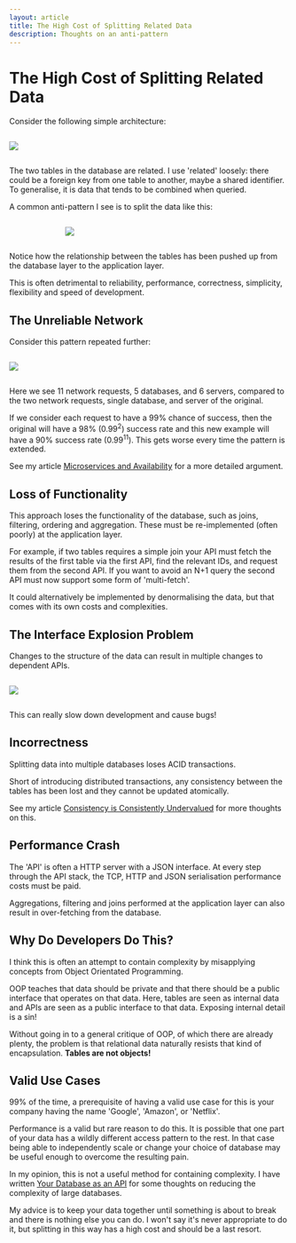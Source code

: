 ```yaml
---
layout: article
title: The High Cost of Splitting Related Data
description: Thoughts on an anti-pattern
---
```


# The High Cost of Splitting Related Data

Consider the following simple architecture:

<img style="display: block; max-width: 100%; margin: 2em auto;" src="{{ '/img/articles/split/split-original.png' | absolute_url }}" />

The two tables in the database are related. I use 'related' loosely:
there could be a foreign key from one table to another, maybe a shared
identifier. To generalise, it is data that tends to be combined when
queried.

A common anti-pattern I see is to split the data like this:

<img style="display: block; max-width: 60%; margin: 2em auto;" src="{{ '/img/articles/split/split-plus1.png' | absolute_url }}" />

Notice how the relationship between the tables has been pushed up from
the database layer to the application layer.

This is often detrimental to reliability, performance, correctness,
simplicity, flexibility and speed of development.

## The Unreliable Network

Consider this pattern repeated further:

<img style="display: block; max-width: 100%; margin: 2em auto;" src="{{ '/img/articles/split/split-network.png' | absolute_url }}" />

Here we see 11 network requests, 5 databases, and 6 servers, compared
to the two network requests, single database, and server of the original.

If we consider each request to have a 99% chance of success, then the
original will have a 98% (0.99<sup>2</sup>) success rate and this new example will have a
90% success rate (0.99<sup>11</sup>). This gets worse every time the pattern is
extended.

See my article
[Microservices and Availability](/articles/microservices-and-availability/)
for a more detailed argument.

## Loss of Functionality

This approach loses the functionality of the database, such as joins,
filtering, ordering and aggregation. These must be re-implemented
(often poorly) at the application layer.

For example, if two tables requires a simple join your API must fetch
the results of the first table via the first API, find the relevant
IDs, and request them from the second API. If you want to avoid an N+1
query the second API must now support some form of 'multi-fetch'.

It could alternatively be implemented by denormalising the data, but
that comes with its own costs and complexities.

## The Interface Explosion Problem

Changes to the structure of the data can result in multiple changes to dependent APIs.

<img style="display: block; max-width: 100%; margin: 2em auto;" src="{{ '/img/articles/split/split-interfaces.png' | absolute_url }}" />

This can really slow down development and cause bugs!

## Incorrectness

Splitting data into multiple databases loses ACID transactions.

Short of introducing distributed transactions, any consistency between
the tables has been lost and they cannot be updated atomically.

See my article
[Consistency is Consistently Undervalued](/articles/consistency-consistently-undervalued/)
for more thoughts on this.

## Performance Crash

The 'API' is often a HTTP server with a JSON interface. At every step
through the API stack, the TCP, HTTP and JSON serialisation
performance costs must be paid.

Aggregations, filtering and joins performed at the application layer
can also result in over-fetching from the database.

## Why Do Developers Do This?

I think this is often an attempt to contain complexity by
misapplying concepts from Object Orientated Programming.

OOP teaches that data should be private and that there should be a
public interface that operates on that data. Here, tables are seen as
internal data and APIs are seen as a public interface to that
data. Exposing internal detail is a sin!

Without going in to a general critique of OOP, of which there are
already plenty, the problem is that relational data naturally resists
that kind of encapsulation. **Tables are not objects!**

## Valid Use Cases

99% of the time, a prerequisite of having a valid use case for this is
your company having the name 'Google', 'Amazon', or 'Netflix'.

Performance is a valid but rare reason to do this. It is possible that
one part of your data has a wildly different access pattern to the
rest. In that case being able to independently scale or change your
choice of database may be useful enough to overcome the resulting
pain.

In my opinion, this is not a useful method for containing complexity.
I have written [Your Database as an API](/articles/your-database-as-an-api/)
for some thoughts on reducing the complexity of large databases.

My advice is to keep your data together until something is about to
break and there is nothing else you can do. I won't say it's never
appropriate to do it, but splitting in this way has a high cost and
should be a last resort.
